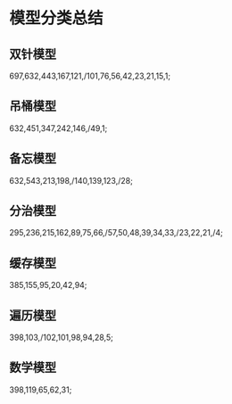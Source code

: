 # 模型分类总结

## 双针模型

697,632,443,167,121,/101,76,56,42,23,21,15,1;

## 吊桶模型

632,451,347,242,146,/49,1;

## 备忘模型

632,543,213,198,/140,139,123,/28;

## 分治模型

295,236,215,162,89,75,66,/57,50,48,39,34,33,/23,22,21,/4;

## 缓存模型

385,155,95,20,42,94;

## 遍历模型

398,103,/102,101,98,94,28,5;

## 数学模型

398,119,65,62,31;
